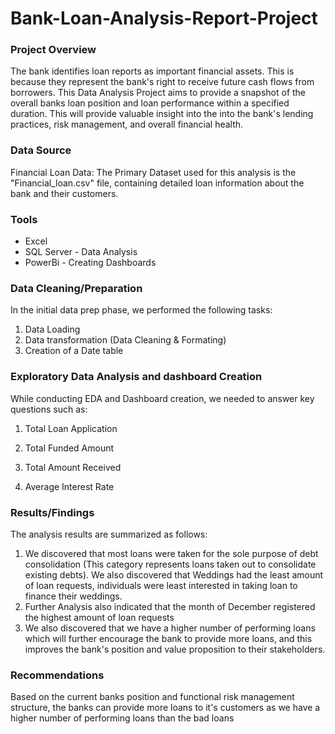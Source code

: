 # Bank-Loan-Analysis-Report-Project

### Project Overview 

The bank identifies loan reports as important financial assets. This is because they represent the bank's right to receive future cash flows from borrowers. 
This Data Analysis  Project aims to provide a snapshot of the overall banks loan position and loan performance within a specified duration. This will provide valuable insight into the into the bank's lending practices, risk management, and overall financial health.

### Data Source
Financial Loan Data: The Primary Dataset used for this analysis is the "Financial_loan.csv" file, containing detailed loan information about the bank and their customers.  

### Tools

- Excel
- SQL Server - Data Analysis
- PowerBi - Creating Dashboards

### Data Cleaning/Preparation

In the initial data prep phase, we performed the following tasks:
1. Data Loading
2. Data transformation (Data Cleaning & Formating)
3. Creation of a Date table

### Exploratory Data Analysis and dashboard Creation

While conducting EDA and Dashboard creation, we needed to answer key questions such as:
1. Total Loan Application

2. Total Funded Amount

3. Total Amount Received

4. Average Interest Rate

### Results/Findings

The analysis results are summarized as follows:
1. We discovered that most loans were taken for the sole purpose of debt consolidation (This category represents loans taken out to consolidate existing debts). We also discovered that Weddings had the least amount of loan requests, individuals were least interested in taking loan to finance their weddings.
2. Further Analysis also indicated that the month of December registered the highest amount of loan requests
3. We also discovered that we have a higher number of performing loans which will further encourage the bank to provide more loans, and this improves the bank's position and value proposition to their stakeholders.

### Recommendations

Based on the current banks position and functional risk management structure, the banks can provide more loans to it's  customers as we have a higher number of performing loans than the bad loans



   
